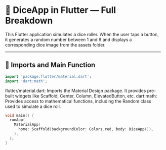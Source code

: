 # 🎲 DiceApp in Flutter — Full Breakdown

This Flutter application simulates a dice roller. When the user taps a button, it generates a random number between 1 and 6 and displays a corresponding dice image from the assets folder.

---

## 🔧 Imports and Main Function

```dart
import 'package:flutter/material.dart';
import 'dart:math';
```

flutter/material.dart: Imports the Material Design package. It provides pre-built widgets like Scaffold, Center, Column, ElevatedButton, etc.
dart:math: Provides access to mathematical functions, including the Random class used to simulate a dice roll.
```c
void main() {
  runApp(
    MaterialApp(
      home: Scaffold(backgroundColor: Colors.red, body: DiceApp()),
    ),
  );
}
```
